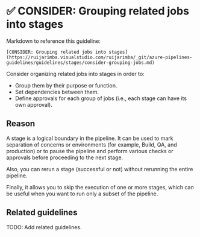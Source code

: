 # ✅ CONSIDER: Grouping related jobs into stages

Markdown to reference this guideline:

```plaintext
[CONSIDER: Grouping related jobs into stages](https://ruijarimba.visualstudio.com/ruijarimba/_git/azure-pipelines-guidelines/guidelines/stages/consider-grouping-jobs.md)
```

Consider organizing related jobs into stages in order to:

- Group them by their purpose or function.
- Set dependencies between them.
- Define approvals for each group of jobs (i.e., each stage can have its own approval).

## Reason

A stage is a logical boundary in the pipeline. It can be used to mark separation
of concerns or environments (for example, Build, QA, and production) or to pause
the pipeline and perform various checks or approvals before proceeding to the
next stage.

Also, you can rerun a stage (successful or not) without rerunning the entire pipeline.

Finally, it allows you to skip the execution of one or more stages, which can be
useful when you want to run only a subset of the pipeline.

## Related guidelines

TODO: Add related guidelines.
